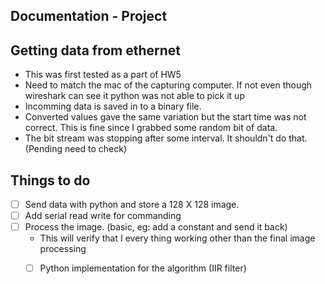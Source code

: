## Documentation - Project


## Getting data from ethernet

- This was first tested as a part of HW5
- Need to match the mac of the capturing computer. If not even though wireshark can see it python was not able to pick it up
- Incomming data is saved in to a binary file.
- Converted values gave the same variation but the start time was not correct. This is fine since I grabbed some random bit of data.
- The  bit stream was stopping after some interval. It shouldn't do that. (Pending need to check)


## Things to do

- [ ] Send data with python and store a 128 X 128 image.
- [ ] Add serial read write for commanding
- [ ] Process the image. (basic, eg: add a constant and send it back)
	- This will verify that I every thing working other than the final image processing 
	- [ ] Python implementation for the algorithm (IIR filter)



